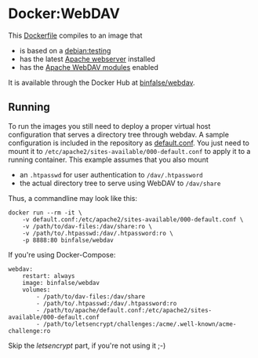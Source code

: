 # Docker:WebDAV

This [Dockerfile](Dockerfile) compiles to an image that

* is based on a [debian:testing](https://hub.docker.com/r/_/debian/)
* has the latest [Apache webserver](http://httpd.apache.org/) installed
* has the [Apache WebDAV modules](https://httpd.apache.org/docs/2.2/mod/mod_dav.html) enabled

It is available through the Docker Hub at [binfalse/webdav](https://hub.docker.com/r/binfalse/webdav/).

## Running

To run the images you still need to deploy a proper virtual host configuration that serves a directory tree through webdav.
A sample configuration is included in the repository as [default.conf](default.conf).
You just need to mount it to `/etc/apache2/sites-available/000-default.conf` to apply it to a running container.
This example assumes that you also mount

* an `.htpasswd` for user authentication to `/dav/.htpassword`
* the actual directory tree to serve using WebDAV to `/dav/share`

Thus, a commandline may look like this:

    docker run --rm -it \
        -v default.conf:/etc/apache2/sites-available/000-default.conf \
        -v /path/to/dav-files:/dav/share:ro \
        -v /path/to/.htpasswd:/dav/.htpassword:ro \
        -p 8888:80 binfalse/webdav

If you're using Docker-Compose:

    webdav:
        restart: always
        image: binfalse/webdav
        volumes:
            - /path/to/dav-files:/dav/share
            - /path/to/.htpasswd:/dav/.htpassword:ro
            - /path/to/apache/default.conf:/etc/apache2/sites-available/000-default.conf
            - /path/to/letsencrypt/challenges:/acme/.well-known/acme-challenge:ro

Skip the *letsencrypt* part, if you're not using it ;-)


